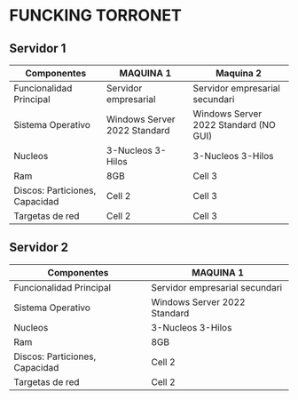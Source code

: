 # FUNCKING TORRONET

## Servidor 1

| Componentes                    | MAQUINA 1                        | Maquina 2                                   | 
|--------------------------------|----------------------------------|---------------------------------------------|
| Funcionalidad Principal        | Servidor empresarial             | Servidor empresarial secundari              |
| Sistema Operativo              | Windows Server 2022 Standard     | Windows Server 2022 Standard (NO GUI)       |
| Nucleos                        | 3-Nucleos 3-Hilos                | 3-Nucleos 3-Hilos                           |
| Ram                            | 8GB                              | Cell 3                                      |
| Discos: Particiones, Capacidad | Cell 2                           | Cell 3                                      |
| Targetas de red                | Cell 2                           | Cell 3                                      |

## Servidor 2

| Componentes                    | MAQUINA 1                        |
|--------------------------------|----------------------------------|
| Funcionalidad Principal        | Servidor empresarial secundari   |
| Sistema Operativo              | Windows Server 2022 Standard     |
| Nucleos                        | 3-Nucleos 3-Hilos                |
| Ram                            | 8GB                              |
| Discos: Particiones, Capacidad | Cell 2                           |
| Targetas de red                | Cell 2                           |
